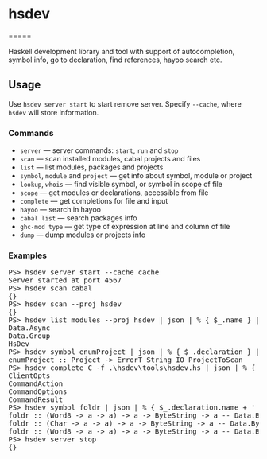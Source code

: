 # hsdev
=====

Haskell development library and tool with support of autocompletion, symbol info, go to declaration, find references, hayoo search etc.

## Usage

Use `hsdev server start` to start remove server. Specify `--cache`, where `hsdev` will store information.

### Commands

* `server` — server commands: `start`, `run` and `stop`
* `scan` — scan installed modules, cabal projects and files
* `list` — list modules, packages and projects
* `symbol`, `module` and `project` — get info about symbol, module or project
* `lookup`, `whois` — find visible symbol, or symbol in scope of file
* `scope` — get modules or declarations, accessible from file
* `complete` — get completions for file and input
* `hayoo` — search in hayoo
* `cabal list` — search packages info
* `ghc-mod type` — get type of expression at line and column of file
* `dump` — dump modules or projects info

### Examples

<pre>
PS> hsdev server start --cache cache
Server started at port 4567
PS> hsdev scan cabal
{}
PS> hsdev scan --proj hsdev
{}
PS> hsdev list modules --proj hsdev | json | % { $_.name } | select -first 3
Data.Async
Data.Group
HsDev
PS> hsdev symbol enumProject | json | % { $_.declaration } | % { $_.name + ' :: ' + $_.decl.type }
enumProject :: Project -> ErrorT String IO ProjectToScan
PS> hsdev complete C -f .\hsdev\tools\hsdev.hs | json | % { $_.declaration.name }
ClientOpts
CommandAction
CommandOptions
CommandResult
PS> hsdev symbol foldr | json | % { $_.declaration.name + ' :: ' + $_.declaration.decl.type + ' -- ' + $_.'module-id'.name } | select -first 3
foldr :: (Word8 -> a -> a) -> a -> ByteString -> a -- Data.ByteString
foldr :: (Char -> a -> a) -> a -> ByteString -> a -- Data.ByteString.Char8
foldr :: (Word8 -> a -> a) -> a -> ByteString -> a -- Data.ByteString.Lazy
PS> hsdev server stop
{}
</pre>

